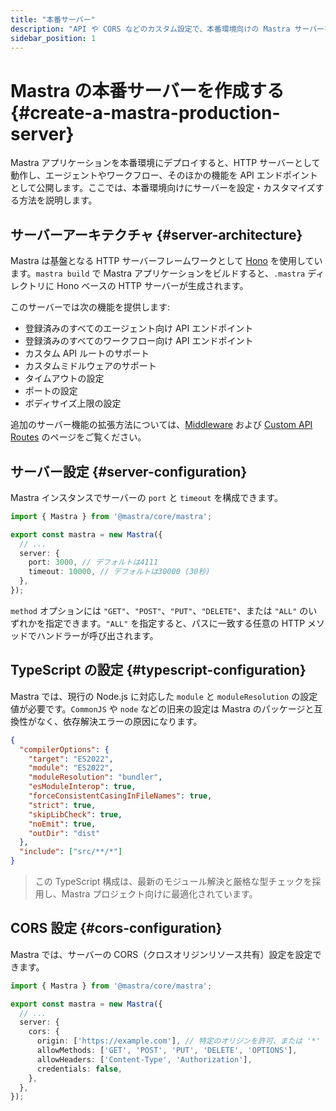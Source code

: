```yaml
---
title: "本番サーバー"
description: "API や CORS などのカスタム設定で、本番環境向けの Mastra サーバーを構成・デプロイする方法を学びます"
sidebar_position: 1
---
```


# Mastra の本番サーバーを作成する \{#create-a-mastra-production-server\}

Mastra アプリケーションを本番環境にデプロイすると、HTTP サーバーとして動作し、エージェントやワークフロー、そのほかの機能を API エンドポイントとして公開します。ここでは、本番環境向けにサーバーを設定・カスタマイズする方法を説明します。

## サーバーアーキテクチャ \{#server-architecture\}

Mastra は基盤となる HTTP サーバーフレームワークとして [Hono](https://hono.dev) を使用しています。`mastra build` で Mastra アプリケーションをビルドすると、`.mastra` ディレクトリに Hono ベースの HTTP サーバーが生成されます。

このサーバーでは次の機能を提供します:

* 登録済みのすべてのエージェント向け API エンドポイント
* 登録済みのすべてのワークフロー向け API エンドポイント
* カスタム API ルートのサポート
* カスタムミドルウェアのサポート
* タイムアウトの設定
* ポートの設定
* ボディサイズ上限の設定

追加のサーバー機能の拡張方法については、[Middleware](/docs/server-db/middleware) および
[Custom API Routes](/docs/server-db/custom-api-routes) のページをご覧ください。

## サーバー設定 \{#server-configuration\}

Mastra インスタンスでサーバーの `port` と `timeout` を構成できます。

```typescript filename="src/mastra/index.ts" copy showLineNumbers
import { Mastra } from '@mastra/core/mastra';

export const mastra = new Mastra({
  // ...
  server: {
    port: 3000, // デフォルトは4111
    timeout: 10000, // デフォルトは30000 (30秒)
  },
});
```

`method` オプションには `"GET"`、`"POST"`、`"PUT"`、`"DELETE"`、または `"ALL"` のいずれかを指定できます。`"ALL"` を指定すると、パスに一致する任意の HTTP メソッドでハンドラーが呼び出されます。

## TypeScript の設定 \{#typescript-configuration\}

Mastra では、現行の Node.js に対応した `module` と `moduleResolution` の設定値が必要です。`CommonJS` や `node` などの旧来の設定は Mastra のパッケージと互換性がなく、依存解決エラーの原因になります。

```json {4-5} filename="tsconfig.json" copy
{
  "compilerOptions": {
    "target": "ES2022",
    "module": "ES2022",
    "moduleResolution": "bundler",
    "esModuleInterop": true,
    "forceConsistentCasingInFileNames": true,
    "strict": true,
    "skipLibCheck": true,
    "noEmit": true,
    "outDir": "dist"
  },
  "include": ["src/**/*"]
}
```

> この TypeScript 構成は、最新のモジュール解決と厳格な型チェックを採用し、Mastra プロジェクト向けに最適化されています。

## CORS 設定 \{#cors-configuration\}

Mastra では、サーバーの CORS（クロスオリジンリソース共有）設定を設定できます。

```typescript filename="src/mastra/index.ts" copy showLineNumbers
import { Mastra } from '@mastra/core/mastra';

export const mastra = new Mastra({
  // ...
  server: {
    cors: {
      origin: ['https://example.com'], // 特定のオリジンを許可、または '*' ですべてを許可
      allowMethods: ['GET', 'POST', 'PUT', 'DELETE', 'OPTIONS'],
      allowHeaders: ['Content-Type', 'Authorization'],
      credentials: false,
    },
  },
});
```
